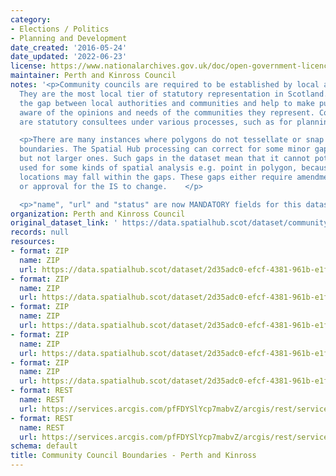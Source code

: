 ```yaml
---
category:
- Elections / Politics
- Planning and Development
date_created: '2016-05-24'
date_updated: '2022-06-23'
license: https://www.nationalarchives.gov.uk/doc/open-government-licence/version/3/
maintainer: Perth and Kinross Council
notes: '<p>Community councils are required to be established by local authorities.
  They are the most local tier of statutory representation in Scotland. They bridge
  the gap between local authorities and communities and help to make public bodies
  aware of the opinions and needs of the communities they represent. Community councils
  are statutory consultees under various processes, such as for planning applications.</p>

  <p>There are many instances where polygons do not tessellate or snap to local authority
  boundaries. The Spatial Hub processing can correct for some minor gap errors (&lt;5m)
  but not larger ones. Such gaps in the dataset mean that it cannot potentially be
  used for some kinds of spatial analysis e.g. point in polygon, because some point
  locations may fall within the gaps. These gaps either require amendment at source
  or approval for the IS to change.    </p>

  <p>"name", "url" and "status" are now MANDATORY fields for this dataset.                                                                                                                                                                                                                                                                                                                                                                                                                                                                                                                                                                                                                                                                                                                                                                                                                                                                                                                                                                                                                                                                                                                                                                                                                                                                                                                                                                                                                                                                                                                                                                                                                           </p>'
organization: Perth and Kinross Council
original_dataset_link: ' https://data.spatialhub.scot/dataset/community_council_boundaries-pk'
records: null
resources:
- format: ZIP
  name: ZIP
  url: https://data.spatialhub.scot/dataset/2d35adc0-efcf-4381-961b-e1fcb0d6eda2/resource/e9840e97-fde3-44f1-bf4f-63f531fd6388/download/ccouncil_proposed_nov2010.zip
- format: ZIP
  name: ZIP
  url: https://data.spatialhub.scot/dataset/2d35adc0-efcf-4381-961b-e1fcb0d6eda2/resource/3f6ed64d-99de-4156-b0ba-ecea87b39c42/download/pkc_ccouncil_nov2019.zip
- format: ZIP
  name: ZIP
  url: https://data.spatialhub.scot/dataset/2d35adc0-efcf-4381-961b-e1fcb0d6eda2/resource/d1d04086-db29-45d2-86ae-a178a2e92584/download/ccouncil_jan2020.zip
- format: ZIP
  name: ZIP
  url: https://data.spatialhub.scot/dataset/2d35adc0-efcf-4381-961b-e1fcb0d6eda2/resource/16787052-d652-4ece-b7e7-753fd5ba6c38/download/pkc_ccouncil_jun2021.zip
- format: ZIP
  name: ZIP
  url: https://data.spatialhub.scot/dataset/2d35adc0-efcf-4381-961b-e1fcb0d6eda2/resource/3860abbe-8cf8-4cc8-9a98-6d3768f9b7ae/download/community_council_areas.zip
- format: REST
  name: REST
  url: https://services.arcgis.com/pfFDYSlYcp7mabvZ/arcgis/rest/services/Community_Councils/FeatureServer
- format: REST
  name: REST
  url: https://services.arcgis.com/pfFDYSlYcp7mabvZ/arcgis/rest/services/Community_Councils/FeatureServer
schema: default
title: Community Council Boundaries - Perth and Kinross
---
```

